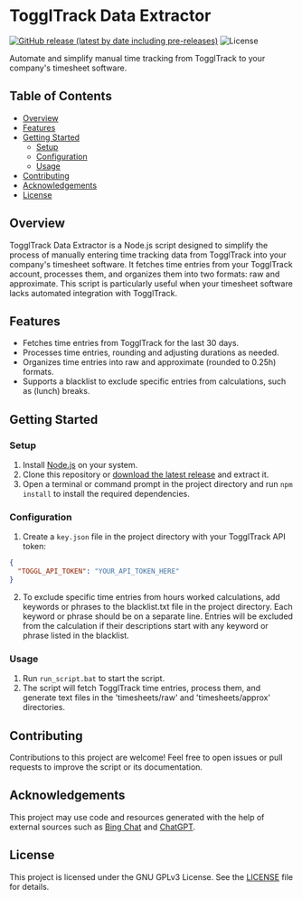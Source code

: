 # TogglTrack Data Extractor

[![GitHub release (latest by date including pre-releases)](https://img.shields.io/github/v/release/MicaLovesKPOP/TogglTrackDataExtractor?include_prereleases)](https://github.com/MicaLovesKPOP/TogglTrackDataExtractor/releases)
![License](https://img.shields.io/badge/license-GNU%20GPLv3-blue.svg)

Automate and simplify manual time tracking from TogglTrack to your company's timesheet software.

## Table of Contents
- [Overview](#overview)
- [Features](#features)
- [Getting Started](#getting-started)
  - [Setup](#setup)
  - [Configuration](#configuration)
  - [Usage](#usage)
- [Contributing](#contributing)
- [Acknowledgements](#acknowledgements)
- [License](#license)

## Overview

TogglTrack Data Extractor is a Node.js script designed to simplify the process of manually entering time tracking data from TogglTrack into your company's timesheet software. It fetches time entries from your TogglTrack account, processes them, and organizes them into two formats: raw and approximate. This script is particularly useful when your timesheet software lacks automated integration with TogglTrack.

## Features

- Fetches time entries from TogglTrack for the last 30 days.
- Processes time entries, rounding and adjusting durations as needed.
- Organizes time entries into raw and approximate (rounded to 0.25h) formats.
- Supports a blacklist to exclude specific entries from calculations, such as (lunch) breaks.

## Getting Started

### Setup

1. Install [Node.js](https://nodejs.org/en/) on your system.
2. Clone this repository or [download the latest release](https://github.com/MicaLovesKPOP/TogglTrackDataExtractor/releases/latest) and extract it.
3. Open a terminal or command prompt in the project directory and run `npm install` to install the required dependencies.

### Configuration

1. Create a `key.json` file in the project directory with your TogglTrack API token:

```json
{
  "TOGGL_API_TOKEN": "YOUR_API_TOKEN_HERE"
}
```

2. To exclude specific time entries from hours worked calculations, add keywords or phrases to the blacklist.txt file in the project directory. Each keyword or phrase should be on a separate line. Entries will be excluded from the calculation if their descriptions start with any keyword or phrase listed in the blacklist.

### Usage
1. Run `run_script.bat` to start the script.
2. The script will fetch TogglTrack time entries, process them, and generate text files in the 'timesheets/raw' and 'timesheets/approx' directories.

## Contributing

Contributions to this project are welcome! Feel free to open issues or pull requests to improve the script or its documentation.

## Acknowledgements

This project may use code and resources generated with the help of external sources such as [Bing Chat](https://www.bing.com/search?q=Bing+AI&showconv=1) and [ChatGPT](https://chat.openai.com/).

## License

This project is licensed under the GNU GPLv3 License. See the [LICENSE](https://github.com/MicaLovesKPOP/TogglTrackDataExtractor/blob/main/LICENSE) file for details.

